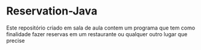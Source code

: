 # Reservation-Java
Este repositório criado em sala de aula contem um programa que tem como finalidade fazer reservas em um restaurante ou qualquer outro lugar que precise
